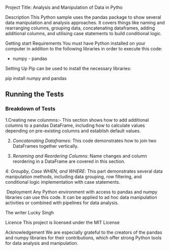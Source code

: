 Project Title: Analysis and Manipulation of Data in Pytho


Description
This Python sample uses the pandas package to show several data manipulation and analysis approaches. It covers things like naming and rearranging columns, grouping data, concatenating dataframes, adding additional columns, and utilising case statements to build conditional logic.

Getting start
Requirements
You must have Python installed on your computer in addition to the following libraries in order to execute this code:
- numpy - pandas


Setting Up
Pip can be used to install the necessary libraries:

pip install numpy and pandas

## Running the Tests
### Breakdown of Tests
1.Creating new colunmns:- This section shows how to add additional columns to a pandas DataFrame, including how to calculate values depending on pre-existing columns and establish default values.

2. *Concatenating Dataframes*: This code demonstrates how to join two DataFrames together vertically.

3. *Renaming and Reordering Columns*: Name changes and column reordering in a DataFrame are covered in this section.

 4: *Groupby, Case WHEN, and WHERE*: This part demonstrates several data manipulation methods, including data grouping, row filtering, and conditional logic implementation with case statements.
 
 Deployment
Any Python environment with access to pandas and numpy libraries can use this code. It can be applied to ad hoc data manipulation activities or combined with pipelines for data analysis.

The writer
Lucky Singh

Licence
This project is licensed under the MIT License

Acknowledgement
We are especially grateful to the creators of the pandas and numpy libraries for their contributions, which offer strong Python tools for data analysis and manipulation.






